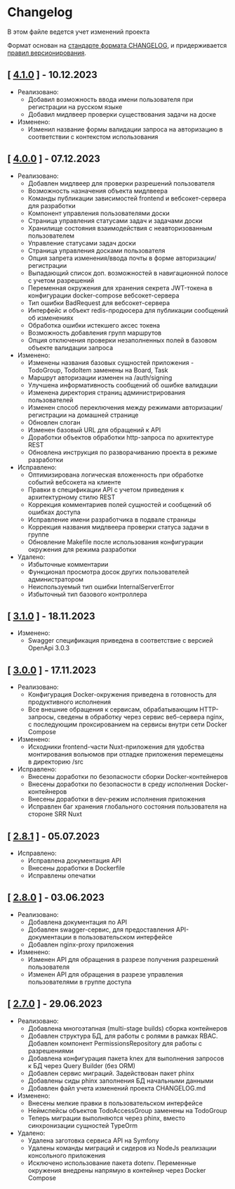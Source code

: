 # Changelog

В этом файле ведется учет изменений проекта

Формат основан на [стандарте формата CHANGELOG](https://keepachangelog.com/en/1.0.0/),
и придерживается [правил версионирования](https://semver.org/spec/v2.0.0.html).

## [ [4.1.0](https://github.com/bogachevskes/todo-skill-up/releases/tag/4.0.1) ] - 10.12.2023

- Реализовано:
  - Добавил возможность ввода имени пользователя при регистрации на русском языке
  - Добавил мидлвеер проверки существования задачи на доске
- Изменено:
  - Изменил название формы валидации запроса на авторизацию в соответствии с контекстом использования

## [ [4.0.0](https://github.com/bogachevskes/todo-skill-up/releases/tag/4.0.0) ] - 07.12.2023

- Реализовано:
  - Добавлен мидлвеер для проверки разрешений пользователя
  - Возможность назначения объекта мидлвеера
  - Команды публикации зависимостей frontend и вебсокет-сервера для разработки
  - Компонент управления пользователями доски
  - Страница управления статусами задач и задачами доски
  - Хранилище состояния взаимодействия с неавторизованным пользователем
  - Управление статусами задач доски
  - Страница управления досками пользователя
  - Опция запрета изменения/ввода почты в форме авторизации/регистрации
  - Выпадающий список доп. возможностей в навигационной полосе с учетом разрешений
  - Переменная окружения для хранения секрета JWT-токена в конфигурации docker-compose вебсокет-сервера
  - Тип ошибки BadRequest для вебсокет-сервера
  - Интерфейс и объект redis-продюсера для публикации сообщений об изменениях
  - Обработка ошибки истекшего аксес токена
  - Возможность добавления групп маршрутов
  - Опция отключения проверки незаполненных полей в базовом объекте валидации запроса
- Изменено:
  - Изменены названия базовых сущностей приложения - TodoGroup, TodoItem заменены на Board, Task
  - Маршрут авторизации изменен на /auth/signing
  - Улучшена информативность сообщений об ошибке валидации
  - Изменена директория страниц администрирования пользователей
  - Изменен способ переключения между режимами авторизации/регистрации на домашней странице
  - Обновлен слоган
  - Изменен базовый URL для обращений к API
  - Доработки объектов обработки http-запроса по архитектуре REST
  - Обновлена инструкция по разворачиванию проекта в режиме разработки
- Исправлено:
  - Оптимизирована логическая вложенность при обработке событий вебсокета на клиенте
  - Правки в спецификации API с учетом приведения к архитектурному стилю REST
  - Коррекция комментариев полей сущностей и сообщений об ошибках доступа
  - Исправление имени разработчика в подвале страницы
  - Коррекция названия мидлвеера проверки статуса задачи в группе
  - Обновление Makefile после использования конфигурации окружения для режима разработки
- Удалено:
  - Избыточные комментарии
  - Функционал просмотра досок других пользователей администратором
  - Неиспользуемый тип ошибки InternalServerError
  - Избыточный тип базового контроллера

## [ [3.1.0](https://github.com/bogachevskes/todo-skill-up/releases/tag/3.1.0) ] - 18.11.2023

- Изменено:
  - Swagger спецификация приведена в соответствие с версией OpenApi 3.0.3

## [ [3.0.0](https://github.com/bogachevskes/todo-skill-up/releases/tag/3.0.0) ] - 17.11.2023

- Реализовано:
  - Конфигурация Docker-окружения приведена в готовность для продуктивного исполнения
  - Все внешние обращения к сервисам, обрабатывающим HTTP-запросы, сведены в обработку через сервис веб-сервера nginx, с последующим проксированием на сервисы внутри сети Docker Compose
- Изменено:
  - Исходники frontend-части Nuxt-приложения для удобства монтирования вольюмов при отладке приложения перемещены в директорию /src
- Исправлено:
  - Внесены доработки по безопасности сборки Docker-контейнеров
  - Внесены доработки по безопасности в среду исполнения Docker-контейнеров
  - Внесены доработки в dev-режим исполнения приложения
  - Исправлен баг хранения глобального состояния пользователя на стороне SRR Nuxt

## [ [2.8.1](https://github.com/bogachevskes/todo-skill-up/releases/tag/2.8.1) ] - 05.07.2023

- Исправлено:
  - Исправлена документация API
  - Внесены доработки в Dockerfile
  - Исправлены опечатки

## [ [2.8.0](https://github.com/bogachevskes/todo-skill-up/releases/tag/2.8.0) ] - 03.06.2023

- Реализовано:
  - Добавлена документация по API
  - Добавлен swagger-сервис, для предоставления API-документации в пользовательском интерфейсе
  - Добавлен nginx-proxy приложения
- Изменено:
  - Изменен API для обращения в разрезе получения разрешений пользователя
  - Изменен API для обращения в разрезе управления пользователями в группе доступа

## [ [2.7.0](https://github.com/bogachevskes/todo-skill-up/releases/tag/2.7.0) ] - 29.06.2023

- Реализовано:
    - Добавлена многоэтапная (multi-stage builds) сборка контейнеров
    - Добавлен структура БД, для работы с ролями в рамках RBAC. Добавлен компонент PermissionsRepository для работы с разрешениями
    - Добавлена конфигурация пакета knex для выполнения запросов к БД через Query Builder (без ORM)
    - Добавлен сервис миграций. Задействован пакет phinx
    - Добавлены сиды phinx заполнения БД начальными данными
    - Добавлен файл учета изменений проекта CHANGELOG.md
- Изменено:
    - Внесены мелкие правки в пользовательском интерфейсе
    - Неймспейсы объектов TodoAccessGroup заменены на TodoGroup
    - Теперь миграции выполняются через phinx, вместо синхронизации сущностей TypeOrm
- Удалено:
    - Удалена заготовка сервиса API на Symfony
    - Удалены команды миграций и сидеров из NodeJs реализации консольного приложения
    - Исключено использование пакета dotenv. Переменные окружения внедрены напрямую в контейнер через Docker Compose
